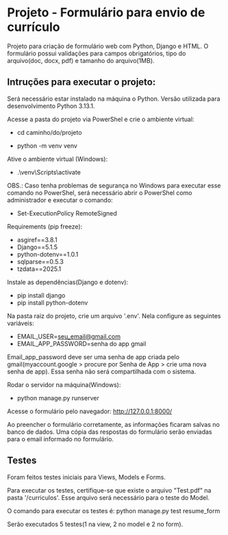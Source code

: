 # Projeto - Formulário para envio de currículo
 Projeto para criação de formulário web com Python, Django e HTML. O formulário possui validações para campos obrigatórios, tipo do arquivo(doc, docx, pdf) e tamanho do arquivo(1MB).

 ## Intruções para executar o projeto:
 
Será necessário estar instalado na máquina o Python. Versão utilizada para desenvolvimento Python 3.13.1.

Acesse a pasta do projeto via PowerShel e crie o ambiente virtual: 

- cd caminho/do/projeto

- python -m venv venv

Ative o ambiente virtual (Windows):

- .\venv\Scripts\activate

OBS.: Caso tenha problemas de segurança no Windows para executar esse comando no PowerShel, será necessário abrir o PowerShel como administrador e executar o comando:

- Set-ExecutionPolicy RemoteSigned

Requirements (pip freeze):

- asgiref==3.8.1
- Django==5.1.5
- python-dotenv==1.0.1
- sqlparse==0.5.3
- tzdata==2025.1

Instale as dependências(Django e dotenv): 

- pip install django
- pip install python-dotenv

Na pasta raiz do projeto, crie um arquivo '.env'. Nela configure as seguintes variáveis:
- EMAIL_USER=seu_email@gmail.com
- EMAIL_APP_PASSWORD=senha do app gmail

Email_app_password deve ser uma senha de app criada pelo gmail(myaccount.google > procure por Senha de App > crie uma nova senha de app). Essa senha não será compartilhada com o sistema.

Rodar o servidor na máquina(Windows):

- python manage.py runserver

Acesse o formulário pelo navegador: http://127.0.0.1:8000/

Ao preencher o formulário corretamente, as informações ficaram salvas no banco de dados. Uma cópia das respostas do formulário serão enviadas para o email informado no formulário.

## Testes

Foram feitos testes iniciais para Views, Models e Forms.

Para executar os testes, certifique-se que existe o arquivo "Test.pdf" na pasta '/curriculos'. Esse arquivo será necessário para o teste do Model.

O comando para executar os testes é: python manage.py test resume_form

Serão executados 5 testes(1 na view, 2 no model e 2 no form).
 


